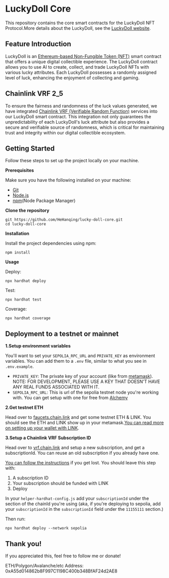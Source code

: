 # LuckyDoll Core

This repository contains the core smart contracts for the LuckyDoll NFT Protocol.More details about the LuckyDoll, see the [LuckyDoll website](https://luckydoll.netlify.app/).

## Feature Introduction

LuckyDoll is an [Ethereum-based Non-Fungible Token (NFT)](https://eips.ethereum.org/EIPS/eip-721) smart contract that offers a unique digital collectible experience. The LuckyDoll contract allows you to use AI to create, collect, and trade LuckyDoll NFTs with various lucky attributes. Each LuckyDoll possesses a randomly assigned level of luck, enhancing the enjoyment of collecting and gaming.

## Chainlink VRF 2_5

To ensure the fairness and randomness of the luck values generated, we have integrated [Chainlink VRF (Verifiable Random Function)](https://docs.chain.link/vrf) services into our LuckyDoll smart contract. This integration not only guarantees the unpredictability of each LuckyDoll's luck attribute but also provides a secure and verifiable source of randomness, which is critical for maintaining trust and integrity within our digital collectible ecosystem.

## Getting Started

Follow these steps to set up the project locally on your machine.

**Prerequisites**

Make sure you have the following installed on your machine:

- [Git](https://git-scm.com/)
- [Node.js](https://nodejs.org/en)
- [npm](https://www.npmjs.com/)(Node Package Manager)

**Clone the repository**

```shell
git https://github.com/HeHanqing/lucky-doll-core.git
cd lucky-doll-core
```

**Installation**

Install the project dependencies using npm:

```shell
npm install
```

**Usage**

Deploy:

```shell
npx hardhat deploy
```

Test:

```shell
npx hardhat test
```

Coverage:

```shell
npx hardhat coverage
```

## Deployment to a testnet or mainnet

**1.Setup environment variables**

You'll want to set your `SEPOLIA_RPC_URL` and `PRIVATE_KEY` as environment variables. You can add them to a `.env` file, similar to what you see in `.env.example`.

- `PRIVATE_KEY`: The private key of your account (like from [metamask](https://metamask.io/)). NOTE: FOR DEVELOPMENT, PLEASE USE A KEY THAT DOESN'T HAVE ANY REAL FUNDS ASSOCIATED WITH IT.
- `SEPOLIA_RPC_URL`: This is url of the sepolia testnet node you're working with. You can get setup with one for free from [Alchemy](https://www.alchemy.com/)

**2.Get testnet ETH**

Head over to [faucets.chain.link](https://faucets.chain.link/) and get some testnet ETH & LINK. You should see the ETH and LINK show up in your metamask.[You can read more on setting up your wallet with LINK](https://docs.chain.link/quickstarts/deploy-your-first-contract).

**3.Setup a Chainlink VRF Subscription ID**

Head over to [vrf.chain.link](https://vrf.chain.link/) and setup a new subscription, and get a subscriptionId. You can reuse an old subscription if you already have one.

[You can follow the instructions](https://docs.chain.link/vrf/v2-5/getting-started) if you get lost. You should leave this step with:

1. A subscription ID
2. Your subscription should be funded with LINK
3. Deploy

In your `helper-hardhat-config.js` add your `subscriptionId` under the section of the chainId you're using (aka, if you're deploying to sepolia, add your `subscriptionId` in the `subscriptionId` field under the `11155111` section.)

Then run:

```shell
npx hardhat deploy --network sepolia
```

## Thank you!

If you appreciated this, feel free to follow me or donate!

ETH/Polygon/Avalanche/etc Address: 0xA55d014862b8F997C1198C400b348BfAF24d2AE8

